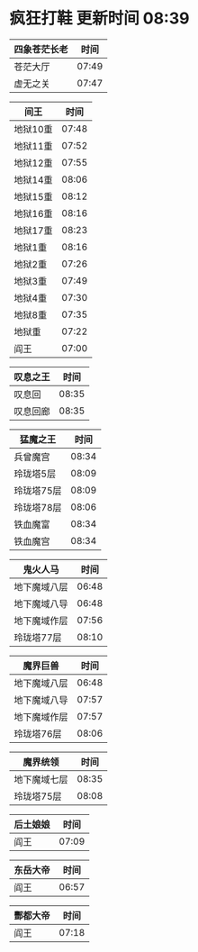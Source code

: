 # 疯狂打鞋 更新时间 08:39

| 四象苍茫长老   | 时间    |
|--------|-------|
| 苍茫大厅 | 07:49 |
| 虚无之关 | 07:47 |

| 间王   | 时间    |
|--------|-------|
| 地狱10重 | 07:48 |
| 地狱11重 | 07:52 |
| 地狱12重 | 07:55 |
| 地狱14重 | 08:06 |
| 地狱15重 | 08:12 |
| 地狱16重 | 08:16 |
| 地狱17重 | 08:23 |
| 地狱1重 | 08:16 |
| 地狱2重 | 07:26 |
| 地狱3重 | 07:49 |
| 地狱4重 | 07:30 |
| 地狱8重 | 07:35 |
| 地狱重 | 07:22 |
| 阎王 | 07:00 |

| 叹息之王   | 时间    |
|--------|-------|
| 叹息回 | 08:35 |
| 叹息回廊 | 08:35 |

| 猛魔之王   | 时间    |
|--------|-------|
| 兵曾魔宫 | 08:34 |
| 玲珑塔5层 | 08:09 |
| 玲珑塔75层 | 08:09 |
| 玲珑塔78层 | 08:06 |
| 铁血魔富 | 08:34 |
| 铁血魔宫 | 08:34 |

| 鬼火人马   | 时间    |
|--------|-------|
| 地下魔域八层 | 06:48 |
| 地下魔域八导 | 06:48 |
| 地下魔域作层 | 07:56 |
| 玲珑塔77层 | 08:10 |

| 魔界巨兽   | 时间    |
|--------|-------|
| 地下魔域八层 | 06:48 |
| 地下魔域八导 | 07:57 |
| 地下魔域作层 | 07:57 |
| 玲珑塔76层 | 08:06 |

| 魔界统领   | 时间    |
|--------|-------|
| 地下魔域七层 | 08:35 |
| 玲珑塔75层 | 08:08 |

| 后土娘娘   | 时间    |
|--------|-------|
| 阎王 | 07:09 |

| 东岳大帝   | 时间    |
|--------|-------|
| 阎王 | 06:57 |

| 酆都大帝   | 时间    |
|--------|-------|
| 阎王 | 07:18 |